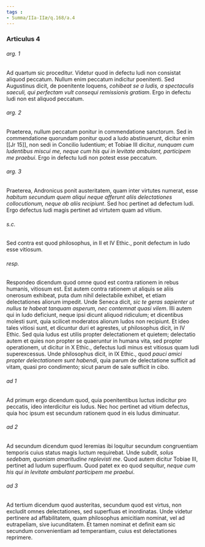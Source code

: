 ```yaml
---
tags : 
- Summa/IIa-IIæ/q.168/a.4
---
```


### Articulus 4

###### arg. 1
Ad quartum sic proceditur. Videtur quod in defectu ludi non consistat aliquod peccatum. Nullum enim peccatum indicitur poenitenti. Sed Augustinus dicit, de poenitente loquens, *cohibeat se a ludis, a spectaculis saeculi, qui perfectam vult consequi remissionis gratiam*. Ergo in defectu ludi non est aliquod peccatum.

###### arg. 2
Praeterea, nullum peccatum ponitur in commendatione sanctorum. Sed in commendatione quorundam ponitur quod a ludo abstinuerunt, dicitur enim [[Jr 15]], non sedi in Concilio ludentium; et Tobiae III dicitur, *nunquam cum ludentibus miscui me, neque cum his qui in levitate ambulant, participem me praebui*. Ergo in defectu ludi non potest esse peccatum.

###### arg. 3
Praeterea, Andronicus ponit austeritatem, quam inter virtutes numerat, esse *habitum secundum quem aliqui neque afferunt aliis delectationes collocutionum, neque ab aliis recipiunt*. Sed hoc pertinet ad defectum ludi. Ergo defectus ludi magis pertinet ad virtutem quam ad vitium.

###### s.c.
Sed contra est quod philosophus, in II et IV Ethic., ponit defectum in ludo esse vitiosum.

###### resp.
Respondeo dicendum quod omne quod est contra rationem in rebus humanis, vitiosum est. Est autem contra rationem ut aliquis se aliis onerosum exhibeat, puta dum nihil delectabile exhibet, et etiam delectationes aliorum impedit. Unde Seneca dicit, *sic te geras sapienter ut nullus te habeat tanquam asperum, nec contemnat quasi vilem*. Illi autem qui in ludo deficiunt, neque ipsi dicunt aliquod ridiculum; et dicentibus molesti sunt, quia scilicet moderatos aliorum ludos non recipiunt. Et ideo tales vitiosi sunt, et dicuntur duri et agrestes, ut philosophus dicit, in IV Ethic. Sed quia ludus est utilis propter delectationem et quietem; delectatio autem et quies non propter se quaeruntur in humana vita, sed propter operationem, ut dicitur in X Ethic., defectus ludi minus est vitiosus quam ludi superexcessus. Unde philosophus dicit, in IX Ethic., quod *pauci amici propter delectationem sunt habendi*, quia parum de delectatione sufficit ad vitam, quasi pro condimento; sicut parum de sale sufficit in cibo.

###### ad 1
Ad primum ergo dicendum quod, quia poenitentibus luctus indicitur pro peccatis, ideo interdicitur eis ludus. Nec hoc pertinet ad vitium defectus, quia hoc ipsum est secundum rationem quod in eis ludus diminuatur.

###### ad 2
Ad secundum dicendum quod Ieremias ibi loquitur secundum congruentiam temporis cuius status magis luctum requirebat. Unde subdit, *solus sedebam, quoniam amaritudine replevisti me*. Quod autem dicitur Tobiae III, pertinet ad ludum superfluum. Quod patet ex eo quod sequitur, *neque cum his qui in levitate ambulant participem me praebui*.

###### ad 3
Ad tertium dicendum quod austeritas, secundum quod est virtus, non excludit omnes delectationes, sed superfluas et inordinatas. Unde videtur pertinere ad affabilitatem, quam philosophus amicitiam nominat, vel ad eutrapeliam, sive iucunditatem. Et tamen nominat et definit eam sic secundum convenientiam ad temperantiam, cuius est delectationes reprimere.

